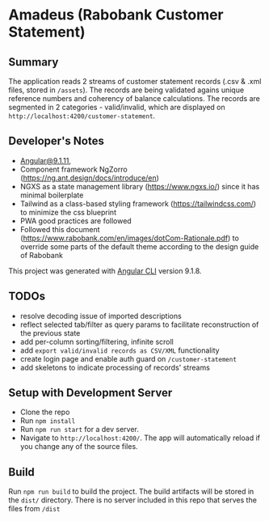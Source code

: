 # Amadeus (Rabobank Customer Statement)

## Summary
The application reads 2 streams of customer statement records (.csv & .xml files, stored in `/assets`).
The records are being validated agains unique reference numbers and coherency of balance calculations.
The records are segmented in 2 categories - valid/invalid, which are displayed on `http://localhost:4200/customer-statement`.


## Developer's Notes
 * Angular@9.1.11,
 * Component framework NgZorro (https://ng.ant.design/docs/introduce/en)
 * NGXS as a state management library (https://www.ngxs.io/) since it has minimal boilerplate
 * Tailwind as a class-based styling framework (https://tailwindcss.com/) to minimize the css blueprint
 * PWA good practices are followed
 * Followed this document (https://www.rabobank.com/en/images/dotCom-Rationale.pdf) to override some parts
of the default theme according to the design guide of Rabobank

This project was generated with [Angular CLI](https://github.com/angular/angular-cli) version 9.1.8.

## TODOs
 * resolve decoding issue of imported descriptions
 * reflect selected tab/filter as query params to facilitate reconstruction of the previous state
 * add per-column sorting/filtering, infinite scroll
 * add `export valid/invalid records as CSV/XML` functionality
 * create login page and enable auth guard on `/customer-statement`
 * add skeletons to indicate processing of records' streams

## Setup with Development Server
* Clone the repo
* Run `npm install`
* Run `npm run start` for a dev server.
* Navigate to `http://localhost:4200/`. The app will automatically reload if you change any of the source files.

## Build

Run `npm run build` to build the project. The build artifacts will be stored in the `dist/` directory.
There is no server included in this repo that serves the files from `/dist`